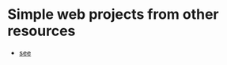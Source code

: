 # Simple web projects from other resources

  * [see](https://xix0one.github.io/simple-web-projects/)

